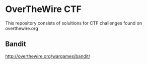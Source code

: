 # OverTheWire CTF

This repository consists of solultions for CTF challenges found on overthewire.org

## Bandit

http://overthewire.org/wargames/bandit/
